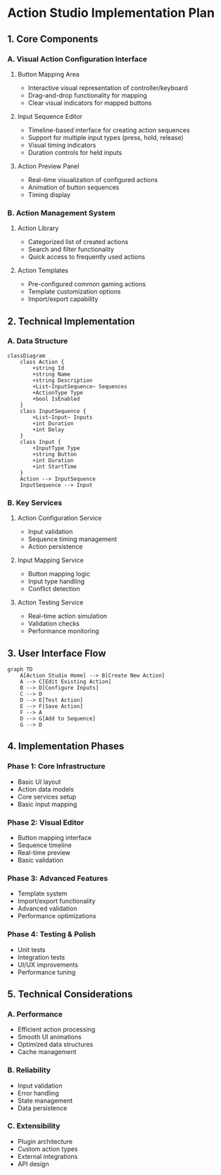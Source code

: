 # Action Studio Implementation Plan

## 1. Core Components

### A. Visual Action Configuration Interface
1. Button Mapping Area
   - Interactive visual representation of controller/keyboard
   - Drag-and-drop functionality for mapping
   - Clear visual indicators for mapped buttons

2. Input Sequence Editor
   - Timeline-based interface for creating action sequences
   - Support for multiple input types (press, hold, release)
   - Visual timing indicators
   - Duration controls for held inputs

3. Action Preview Panel
   - Real-time visualization of configured actions
   - Animation of button sequences
   - Timing display

### B. Action Management System
1. Action Library
   - Categorized list of created actions
   - Search and filter functionality
   - Quick access to frequently used actions

2. Action Templates
   - Pre-configured common gaming actions
   - Template customization options
   - Import/export capability

## 2. Technical Implementation

### A. Data Structure
```mermaid
classDiagram
    class Action {
        +string Id
        +string Name
        +string Description
        +List~InputSequence~ Sequences
        +ActionType Type
        +bool IsEnabled
    }
    class InputSequence {
        +List~Input~ Inputs
        +int Duration
        +int Delay
    }
    class Input {
        +InputType Type
        +string Button
        +int Duration
        +int StartTime
    }
    Action --> InputSequence
    InputSequence --> Input
```

### B. Key Services
1. Action Configuration Service
   - Input validation
   - Sequence timing management
   - Action persistence

2. Input Mapping Service
   - Button mapping logic
   - Input type handling
   - Conflict detection

3. Action Testing Service
   - Real-time action simulation
   - Validation checks
   - Performance monitoring

## 3. User Interface Flow
```mermaid
graph TD
    A[Action Studio Home] --> B[Create New Action]
    A --> C[Edit Existing Action]
    B --> D[Configure Inputs]
    C --> D
    D --> E[Test Action]
    E --> F[Save Action]
    F --> A
    D --> G[Add to Sequence]
    G --> D
```

## 4. Implementation Phases

### Phase 1: Core Infrastructure
- Basic UI layout
- Action data models
- Core services setup
- Basic input mapping

### Phase 2: Visual Editor
- Button mapping interface
- Sequence timeline
- Real-time preview
- Basic validation

### Phase 3: Advanced Features
- Template system
- Import/export functionality
- Advanced validation
- Performance optimizations

### Phase 4: Testing & Polish
- Unit tests
- Integration tests
- UI/UX improvements
- Performance tuning

## 5. Technical Considerations

### A. Performance
- Efficient action processing
- Smooth UI animations
- Optimized data structures
- Cache management

### B. Reliability
- Input validation
- Error handling
- State management
- Data persistence

### C. Extensibility
- Plugin architecture
- Custom action types
- External integrations
- API design
